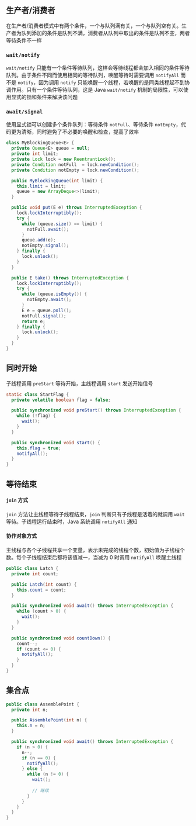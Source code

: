 ## 生产者/消费者
在生产者/消费者模式中有两个条件，一个与队列满有关，一个与队列空有关。生产者为队列添加的条件是队列不满，消费者从队列中取出的条件是队列不空，两者等待条件不一样

### `wait/notify`
`wait/notify` 只能有一个条件等待队列，这样会等待线程都会加入相同的条件等待队列。由于条件不同而使用相同的等待队列，唤醒等待时需要调用 `notifyAll` 而不是 `notify`，因为调用 `notify` 只能唤醒一个线程，若唤醒的是同类线程起不到协调作用。只有一个条件等待队列，这是 Java `wait/notify` 机制的局限性，可以使用显式的锁和条件来解决该问题

### `await/signal`
使用显式锁可以创建多个条件队列：等待条件 `notFull`、等待条件 `notEmpty`，代码更为清晰，同时避免了不必要的唤醒和检查，提高了效率

```java
class MyBlockingQueue<E> {
  private Queue<E> queue = null;
  private int limit;
  private Lock lock = new ReentrantLock();
  private Condition notFull  = lock.newCondition(); 
  private Condition notEmpty = lock.newCondition(); 

  public MyBlockingQueue(int limit) {
    this.limit = limit;
    queue = new ArrayDeque<>(limit);
  }

  public void put(E e) throws InterruptedException {
    lock.lockInterruptibly();
    try {
      while (queue.size() == limit) {
        notFull.await();
      }
      queue.add(e);
      notEmpty.signal();
    } finally {
      lock.unlock();
    }
  }

  public E take() throws InterruptedException {
    lock.lockInterruptibly();
    try {
      while (queue.isEmpty()) {
        notEmpty.await();
      }
      E e = queue.poll();
      notFull.signal();
      return e;
    } finally {
      lock.unlock();
    }
  }
}
```

## 同时开始
子线程调用 `preStart` 等待开始，主线程调用 `start` 发送开始信号
```java
static class StartFlag {
  private volatile boolean flag = false;

  public synchronized void preStart() throws InterruptedException {
    while (!flag) {
      wait();
    }
  }

  public synchronized void start() {
    this.flag = true;
    notifyAll();
  }
}
```

## 等待结束
#### `join` 方式
`join` 方法让主线程等待子线程结束，`join` 判断只有子线程是活着的就调用 `wait` 等待。子线程运行结束时，Java 系统调用 `notifyAll` 通知

#### 协作对象方式
主线程与各个子线程共享一个变量，表示未完成的线程个数，初始值为子线程个数。每个子线程结束后都将该值减一，当减为 0 时调用 `notifyAll` 唤醒主线程
```java
public class Latch {
  private int count;

  public Latch(int count) {
    this.count = count;
  }

  public synchronized void await() throws InterruptedException {
    while (count > 0) {
      wait();
    }
  }

  public synchronized void countDown() {
    count--;
    if (count <= 0) {
      notifyAll();
    }
  }
}
```

## 集合点
```java
public class AssemblePoint {
  private int n;

  public AssemblePoint(int n) {
    this.n = n;
  }

  public synchronized void await() throws InterruptedException {
    if (n > 0) {
      n--;
      if (n == 0) {
        notifyAll();
      } else {
        while (n != 0) {
          wait();
          
          // 继续
        }
      }
    }
  }
}
```